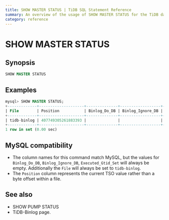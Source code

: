 ```yaml
---
title: SHOW MASTER STATUS | TiDB SQL Statement Reference 
summary: An overview of the usage of SHOW MASTER STATUS for the TiDB database.
category: reference
---
```


# SHOW MASTER STATUS

<brief description>

## Synopsis

```sql
SHOW MASTER STATUS
```

## Examples

```sql
mysql> SHOW MASTER STATUS;
+-------------+--------------------+--------------+------------------+-------------------+
| File        | Position           | Binlog_Do_DB | Binlog_Ignore_DB | Executed_Gtid_Set |
+-------------+--------------------+--------------+------------------+-------------------+
| tidb-binlog | 407749305261883393 |              |                  |                   |
+-------------+--------------------+--------------+------------------+-------------------+
1 row in set (0.00 sec)
```

## MySQL compatibility

* The column names for this command match MySQL, but the values for `Binlog_Do_DB`, `Binlog_Ignore_DB`, `Executed_Gtid_Set` will always be empty. Additionally the `File` will always be set to `tidb-binlog`.
* The `Position` column represents the current TSO value rather than a byte offset within a file.

## See also

* SHOW PUMP STATUS
* TiDB-Binlog page.
